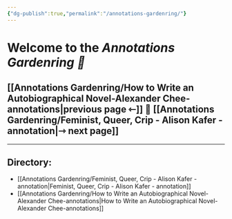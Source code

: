 ```yaml
---
{"dg-publish":true,"permalink":"/annotations-gardenring/"}
---
```



# Welcome to the *Annotations Gardenring 📑*

## [[Annotations Gardenring/How to Write an Autobiographical Novel-Alexander Chee-annotations\|previous page ⇽]]  📑  [[Annotations Gardenring/Feminist, Queer, Crip - Alison Kafer - annotation\|⇾ next page]]

---

## Directory:
- [[Annotations Gardenring/Feminist, Queer, Crip - Alison Kafer - annotation\|Feminist, Queer, Crip - Alison Kafer - annotation]]
- [[Annotations Gardenring/How to Write an Autobiographical Novel-Alexander Chee-annotations\|How to Write an Autobiographical Novel-Alexander Chee-annotations]]